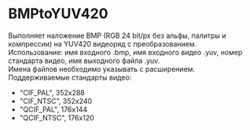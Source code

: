 # BMPtoYUV420
Выполняет наложение BMP (RGB 24 bit/px без альфы, палитры и компрессии) на YUV420 видеоряд с преобразованием.
<br>Использование: имя входного .bmp, имя входного видео .yuv, номер стандарта видео, имя выходного файла .yuv.
<br>Имена файлов необходимо указывать с расширением.
<br>Поддерживаемые стандарты видео:
- "CIF_PAL", 352x288
- "CIF_NTSC", 352x240
- "QCIF_PAL", 176x144
- "QCIF_NTSC", 176x120

